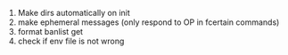 1. Make dirs automatically on init
2. make ephemeral messages (only respond to OP in fcertain commands)
3. format banlist get
4. check if env file is not wrong